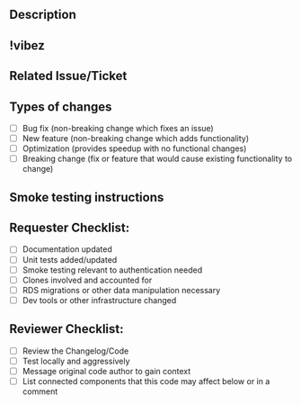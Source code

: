 ## Description

<!--- Describe your changes in detail, must use a list if more than 2-3 distinct items -->

## !vibez

<!--- How are you feeling after completing this PR? -->

## Related Issue/Ticket

<!--- Generally 1 ticket per PR, but if there are smaller tickets used please list them out. -->
<!--- Please link to the issue/ticket here: -->

## Types of changes
- [ ] Bug fix (non-breaking change which fixes an issue)
- [ ] New feature (non-breaking change which adds functionality)
- [ ] Optimization (provides speedup with no functional changes)
- [ ] Breaking change (fix or feature that would cause existing functionality to change)

## Smoke testing instructions

<!--- Describe details on testing the ticket - endpoints to call, cURL requests, data objects, frontend pages, etc. -->
<!--- If there are multiple test cases, please list the expected input and output for each. -->

## Requester Checklist:
<!--- Not all of these are required, but it servers as a reminder for the pull requester and helps the reviewer know what is covered-->

- [ ] Documentation updated
- [ ] Unit tests added/updated
- [ ] Smoke testing relevant to authentication needed
- [ ] Clones involved and accounted for
- [ ] RDS migrations or other data manipulation necessary
- [ ] Dev tools or other infrastructure changed

## Reviewer Checklist:
<!--- Not all of these may be required/applicable -->

- [ ] Review the Changelog/Code
- [ ] Test locally and aggressively
- [ ] Message original code author to gain context
- [ ] List connected components that this code may affect below or in a comment
